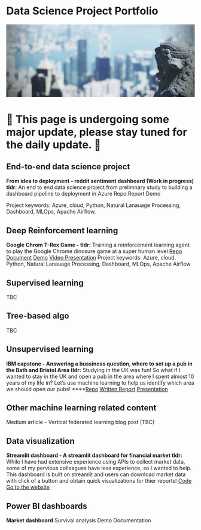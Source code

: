 # Data Science Project Portfolio

![Cover Photo.jpg](img/Cover_Photo.jpg)

# 🔧 **This page is undergoing some major update, please stay tuned for the daily update.**  🔧

## End-to-end **data science project**

**From idea to deployment - reddit sentiment dashboard (Work in progress)
tldr:** An end to end data science project from prelimnary study to building a dashboard pipeline to deployment in Azure
Repo
Report
Demo

Project keywords: Azure, cloud, Python, Natural Lanauage Processing, Dashboard, MLOps, Apache Airflow,

## **Deep Reinforcement learning**

**Google Chrom T-Rex Game - 
tldr:** Training a reinforcement learning agent to play the Google Chrome dinosure game at a super human level
[Repo](https://github.com/alanwong626/Deep-RL-Trex-Game)
[Document](https://github.com/alanwong626/Deep-RL-Trex-Game/blob/master/Research%20Paper.pdf)
[Demo](https://www.youtube.com/watch?v=Lejfa8nLR2o&feature=youtu.be) 
[Video Presentation](https://www.youtube.com/watch?v=BJyg9D8vsCk&feature=youtu.be)
Project keywords: Azure, cloud, Python, Natural Lanauage Processing, Dashboard, MLOps, Apache Airflow

## **Supervised learning**

TBC

## Tree-based algo

TBC

## **Unsupervised learning**

**IBM capstone - Answering a bussiness question, where to set up a pub in the Bath and Bristol Area
tldr:** Studying in the UK was fun! So what if I wanted to stay in the UK and open a pub in the area where I spent almost 10 years of my life in? Let’s use machine learning to help us identify which area we should open our pubs!
****[Repo](https://github.com/alanwong626/Coursera_Capstone)
[Written Report](https://github.com/alanwong626/Coursera_Capstone/blob/main/IBM%20capstone%20week%202.pdf)
[Presentation](https://github.com/alanwong626/Coursera_Capstone/blob/main/Presentation%20(IBM%20captstone).pdf)

## **Other machine learning related content**

Medium article - Vertical federated learning blog post (TBC)

## **Data visualization**

**Streamlit dashboard - A streamlit dashboard for financial market
tldr:** While I have had extensive experience using APIs to collect market data, some of my pervious colleagues have less experience, so I wanted to help. This dashboard is built on streamlit and users can download market data with click of a button and obtain quick visualizations for thier reports!
[Code](https://github.com/alanwong626/market-monitoring)
[Go to the website](https://share.streamlit.io/alanwong626/market-monitoring/main/app.py)

## Power BI dashboards

**Market dashboard**
Survival analysis
Demo
Documentation